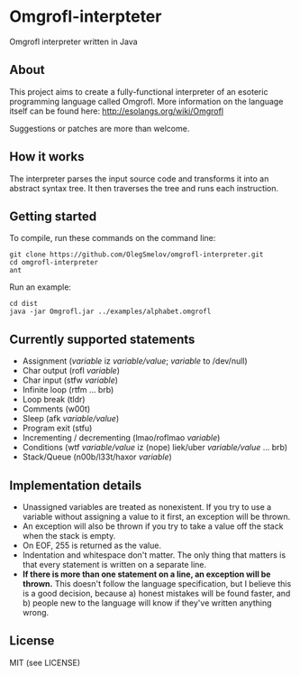 Omgrofl-interpteter
===================

Omgrofl interpreter written in Java

About
-----

This project aims to create a fully-functional interpreter of an esoteric
programming language called Omgrofl. More information on the language itself
can be found here: http://esolangs.org/wiki/Omgrofl

Suggestions or patches are more than welcome.

How it works
------------

The interpreter parses the input source code and transforms it into an abstract
syntax tree. It then traverses the tree and runs each instruction.

Getting started
---------------

To compile, run these commands on the command line:
```
git clone https://github.com/OlegSmelov/omgrofl-interpreter.git
cd omgrofl-interpreter
ant
```

Run an example:
```
cd dist
java -jar Omgrofl.jar ../examples/alphabet.omgrofl
```

Currently supported statements
------------------------------

+ Assignment (*variable* iz *variable/value*; *variable* to /dev/null)
+ Char output (rofl *variable*)
+ Char input (stfw *variable*)
+ Infinite loop (rtfm ... brb)
+ Loop break (tldr)
+ Comments (w00t)
+ Sleep (afk *variable/value*)
+ Program exit (stfu)
+ Incrementing / decrementing (lmao/roflmao *variable*)
+ Conditions (wtf *variable/value* iz (nope) liek/uber *variable/value* ... brb)
+ Stack/Queue (n00b/l33t/haxor *variable*)

Implementation details
----------------------

* Unassigned variables are treated as nonexistent. If you try to use a variable
    without assigning a value to it first, an exception will be thrown.
* An exception will also be thrown if you try to take a value off the stack when
    the stack is empty.
* On EOF, 255 is returned as the value.
* Indentation and whitespace don't matter. The only thing that matters is that
    every statement is written on a separate line.
* **If there is more than one statement on a line, an exception will be thrown.**
    This doesn't follow the language specification, but I believe this is a good
    decision, because a) honest mistakes will be found faster, and b) people new
    to the language will know if they've written anything wrong.

License
-------

MIT (see LICENSE)
